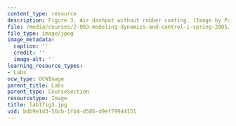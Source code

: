 ```yaml
---
content_type: resource
description: Figure 3. Air dashpot without rubber coating. (Image by Prof. Trumper.)
file: /media/courses/2-003-modeling-dynamics-and-control-i-spring-2005/bdb9e1d356cb1fb4d586d9ef79944151_lab1fig3.jpg
file_type: image/jpeg
image_metadata:
  caption: ''
  credit: ''
  image-alt: ''
learning_resource_types:
- Labs
ocw_type: OCWImage
parent_title: Labs
parent_type: CourseSection
resourcetype: Image
title: lab1fig3.jpg
uid: bdb9e1d3-56cb-1fb4-d586-d9ef79944151
---
```

